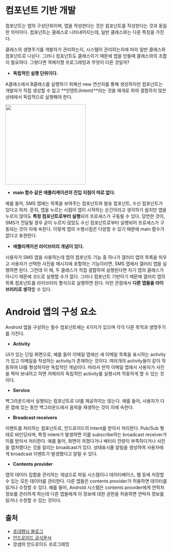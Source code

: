 # 컴포넌트 기반 개발

컴포넌트는 앱의 구성단위이며, 앱을 작성한다는 것은 컴포넌트를 작성한다는 것과 동일한 의미이다. 컴포넌트는 클래스로 나타내어지는데, 일반 클래스와는 다른 특징을 가진다.

클래스의 생명주기를 개발자가 관리하는지, 시스템이 관리하는지에 따라 일반 클래스와 컴포넌트로 나뉜다. 그러나 컴포넌트도 클래스이기 때문에 앱을 만들때 클래스와의 조합이 필요하다. 그렇다면 객체지향 프로그래밍과 무엇이 다른 것일까?

* **독립적인 실행 단위이다.**

A클래스에서 B클래스를 실행하기 위해선 new 연산자를 통해 생성하지만 컴포넌트는 개발자가 직접 생성할 수 없고 **인텐트(Intent)**라는 것을 매개로 하여 결합하지 않은 상태에서 독립적으로 실행해야 한다. 

<img src="https://developer.android.com/images/components/intent-filters@2x.png" height="250px">

* **main 함수 같은 애플리케이션의 진입 지점이 따로 없다.**

예를 들어, SMS 앱에는 목록을 보여주는 컴포넌트와 발송 컴포넌트, 수신 컴포넌트가 있다고 하자. 흔히, 앱을 누르는 시점이 앱이 시작하는 순간이라고 생각하기 쉽지만 앱을 누르지 않아도 **특정 컴포넌트로부터 실행**되어 프로세스가 구동될 수 있다. 당연한 것이, SMS가 전달될 경우 굳이 누르지 않았도 수신 컴포넌트로부터 실행되어 프로세스가 구동되는 것이 이에 속한다. 이렇게 앱의 수행시점은 다양할 수 있기 때문에 main 함수가 없다고 표현한다.

* **애플리케이션 라이브러리 개념이 있다.**

사용자가 SMS 앱을 사용하는데 앱의 컴포넌트 기능 중 하나가 갤러리 앱의 목록을 띄우고 사용자가 선택한 사진을 메시지에 포함하는 기능이라면, SMS 앱에서 갤러리 앱을 실행하면 된다. 그런데 이 때, 두 클래스가 직접 결합하여 실행된다면 자기 앱의 클래스가 아니기 때문에 코드로 실행할 수가 없다. 그러나 컴포넌트 기반이기 때문에 갤러리 앱의 목록 컴포넌트를 라이브러리 형식으로 실행하면 된다. 이런 관점에서 **다른 앱들을 라이브러리로 생각**할 수 있다.

# Android 앱의 구성 요소

Android 앱을 구성하는 필수 컴포넌트에는 4가지가 있으며 각각 다른 목적과 생명주기를 가진다.

* **Activity**

UI가 있는 단일 화면으로, 예를 들어 이메일 앱에선 새 이메일 목록을 표시하는 activity가 있고 이메일을 작성하는 activity가 존재하는 것이다. 여러개의 activity들이 같이 작동하여 UI를 형성하지만 독립적인 개념이다. 따라서 만약 이메일 앱에서 사용자가 사진을 찍어 보내려고 하면 카메라의 독립적인 activity를 실행시켜 작동하게 할 수 있는 것이다.

* **Service**

백그라운드에서 실행되는 컴포넌트로 UI를 제공하지는 않는다. 예를 들어, 사용자가 다른 앱에 있는 동안 백그라운드에서 음악을 재생하는 것이 이에 속한다. 

* **Broadcast receivers**

이벤트를 처리하는 컴포넌트로, 안드로이드의 Intent를 받아서 처리한다. Pub/Sub 형태로 바인딩되며, 특정 intent가 발생하면 이를 subscribe하는 broadcast receiver가 이를 받아서 처리한다. 예를 들어, 화면이 꺼졌다거나 배터리 잔량이 부족하다거나 사진을 캡처했다는 것을 알리는 broadcast가 있다. 상태표시줄 알림을 생성하여 사용자에게 broadcast 이벤트가 발생했다고 알릴 수 있다.

* **Contents provider**

앱의 데이터 집합을 관리하는 개념으로 파일 시스템이나 데이터베이스, 웹 등에 저장할 수 있는 모든 데이터를 관리한다. 다른 앱들은 contents provider가 허용하면 데이터를 읽거나 수정할 수 있다. 예를 들어, Android 시스템은 contents provider에게 연락처 정보를 관리하게 하는데 다른 앱들에게 이 정보에 대한 권한을 허용하면 연락처 정보를 읽거나 수정할 수 있는 것이다.

## 출처

* [조대협님 블로그](http://bcho.tistory.com/1038?category=584380)
* [안드로이드 공식문서](https://developer.android.com/guide/components/fundamentals)
* 깡샘의 안드로이드 프로그래밍